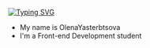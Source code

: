 [![Typing SVG](https://readme-typing-svg.demolab.com?font=Fira+Code&pause=100&color=D5C1FF&width=535&lines=Hello+World!✨+)](https://git.io/typing-svg)
- My name is OlenaYasterbtsova
- I'm a Front-end Development student

<!---
yastrb/yastrb is a ✨ special ✨ repository because its `README.md` (this file) appears on your GitHub profile.
You can click the Preview link to take a look at your changes.
--->
